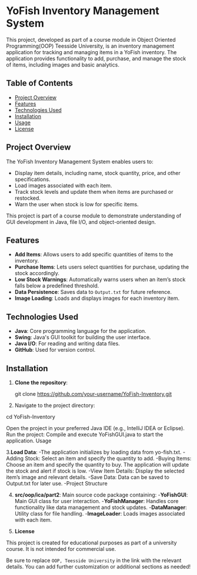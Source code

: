# YoFish Inventory Management System

This project, developed as part of a course module in Object Oriented Programming(OOP) Teesside University, is an inventory management application for tracking and managing items in a YoFish inventory. 
The application provides functionality to add, purchase, and manage the stock of items, including images and basic analytics.

## Table of Contents

- [Project Overview](#project-overview)
- [Features](#features)
- [Technologies Used](#technologies-used)
- [Installation](#installation)
- [Usage](#usage)
- [License](#license)

## Project Overview

The YoFish Inventory Management System enables users to:
- Display item details, including name, stock quantity, price, and other specifications.
- Load images associated with each item.
- Track stock levels and update them when items are purchased or restocked.
- Warn the user when stock is low for specific items.

This project is part of a course module to demonstrate understanding of GUI development in Java, file I/O, and object-oriented design.

## Features

- **Add Items**: Allows users to add specific quantities of items to the inventory.
- **Purchase Items**: Lets users select quantities for purchase, updating the stock accordingly.
- **Low Stock Warnings**: Automatically warns users when an item’s stock falls below a predefined threshold.
- **Data Persistence**: Saves data to `Output.txt` for future reference.
- **Image Loading**: Loads and displays images for each inventory item.

## Technologies Used

- **Java**: Core programming language for the application.
- **Swing**: Java's GUI toolkit for building the user interface.
- **Java I/O**: For reading and writing data files.
- **GitHub**: Used for version control.

## Installation

1. **Clone the repository**:
   
   git clone https://github.com/your-username/YoFish-Inventory.git
   
2. Navigate to the project directory:
 
cd YoFish-Inventory

Open the project in your preferred Java IDE (e.g., IntelliJ IDEA or Eclipse).
Run the project:
Compile and execute YoFishGUI.java to start the application.
Usage

3.**Load Data**: 
-The application initializes by loading data from yo-fish.txt.
-Adding Stock: Select an item and specify the quantity to add.
-Buying Items: Choose an item and specify the quantity to buy. The application will update the stock and alert if stock is low.
-View Item Details: Display the selected item’s image and relevant details.
-Save Data: Data can be saved to Output.txt for later use.
-Project Structure

4. **src/oop/ica/part2**:
Main source code package containing:
-**YoFishGUI**: Main GUI class for user interaction.
-**YoFishManager**: Handles core functionality like data management and stock updates.
-**DataManager**: Utility class for file handling.
-**ImageLoader**: Loads images associated with each item.


5. **License**

This project is created for educational purposes as part of a university course. It is not intended for commercial use.


Be sure to replace `OOP, Teesside University`  in the link with the relevant details. You can add further customization or additional sections as needed!






